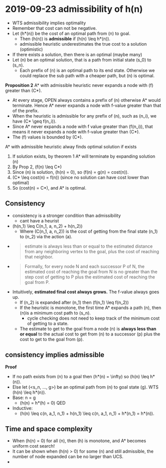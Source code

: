 # 2019-09-23 admissibility of h(n)
* WTS admissibility implies optimality
* Remember that cost can not be negative.
* Let \(h*(n)\) be the cost of an optimal path from \(n\) to goal.
  * Then \(h(n)\) is **admissible** if \(h(n) \leq h*(n)\).
  * admissible heuristic underestimates the true cost to a solution (optimistic)
* If there exists a solution, then there is an optimal (maybe many)
* Let \(n\) be an optimal solution, that is a path from initial state \(s_0\) to \(s_n\).
  * Each prefix of \(n\) is an optimal path to its end state. Otherwise we could replace the sub path with a cheaper path, but \(n\) is optimal.


**Proposition 2** A* with admissible heuristic never expands a node with \(f\) greater than \(C*\).
* At every stage, OPEN always contains a prefix of \(n\) otherwise A* would terminate. Hence A* never expands a node with f-value greater than that of the prefix.
* When the heuristic is admissible for any prefix of \(n\), such as \(n_i\), we have \(C* \geq f(n_i)\).
* Since A* never expands a node with f value greater than \(f(n_i)\), that means it never expands a node with f-value greater than \(C*\).
* The \(f\) values is bounded by \(C*\).


A* with admissible heuristic alway finds optimal solution if exists
1. If solution exists, by theorem 1 A* will terminate by expanding solution \(n\)
2. By Prop 2, \(f(n) \leq C*\)
3. Since \(n\) is  solution, \(h(n) = 0\), so \(f(n) = g(n) = cost(n)\).
4. \(C* \leq cost(n) = f(n)\) (since no solution can have cost lower than optimal)
5. So \(cost(n) = C*\), and A* is optimal.


## Consistency
* consistency is a stronger condition than admissibility
  * cant have a heurist
* \(h(n_1) \leq C(n_1, a, n_2) + h(n_2)\)
  * Where \(C(n_1, a, n_2)\) is the cost of getting from the final state \(n_1\) to \(n_2\) via the action \(a\).
* > estimate is always less than or equal to the estimated distance from any neighboring vertex to the goal, plus the cost of reaching that neighbor.
* > Formally, for every node N and each successor P of N, the estimated cost of reaching the goal from N is no greater than the step cost of getting to P plus the estimated cost of reaching the goal from P. 
* Intuitively, **estimated final cost always grows.** The f-value always goes up.
  * If \(n_2\) is expanded after \(n_1\) then \(f(n_1) \leq f(n_2)\)
  * If the heuristic is monotone, the first time A* expands a path \(n\), then \(n\)is a minimum cost path to \(s_n\).
    * cycle checking does not need to keep track of the minimum cost of getting to a state. 
  * The estimate to get to the goal from a node \(n\) is **always less than or equal** to the actual cost to get from \(n\) to a successor \(p\) plus the cost to get to the goal from \(p\).

## consistency implies admissible
**Proof**
* If no path exists from \(n\) to a goal then \(h*(n) = \infty\) so \(h(n) \leq h*(n)\).
* Else let \(<s_n, ..., g>\) be an optimal path from \(n\) to goal state \(g\). WTS \(h(n) \leq h*(n)\).
* Base: n = g
  * \(h(n) = h*(h) = 0\) QED
* Inductive:
  * \(h(n) \leq c(n, a_1, n_1) + h(n_1) \leq c(n, a_1, n_1) + h*(n_1) = h*(n)\).

## Time and space complexity
* When \(h(n) = 0\) for all \(n\), then \(h\) is monotone, and A* becomes uniform cost search!
* It can be shown when \(h(n) > 0\) for some \(n\) and still admissible, the number of node expanded can be no larger than UCS.
* 